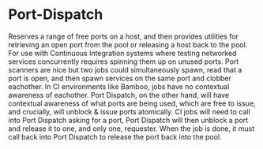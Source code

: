Port-Dispatch
============
Reserves a range of free ports on a host, and then provides utilities for retrieving an open port from the pool or releasing a host back to the pool.  For use with Continuous Integration systems where testing networked services concurrently requires spinning them up on unused ports.  Port scanners are nice but two jobs could simultaneously spawn, read that a port is open, and then spawn services on the same port and clobber eachother.  In CI environments like Bamboo, jobs have no contextual awareness of eachother.  Port Dispatch, on the other hand, will have contextual awareness of what ports are being used, which are free to issue, and crucially, will unblock & issue ports atomically.  CI jobs will need to call into Port Dispatch asking for a port, Port Dispatch will then unblock a port and release it to one, and only one, requester.  When the job is done, it must call back into Port Dispatch to release the port back into the pool.

